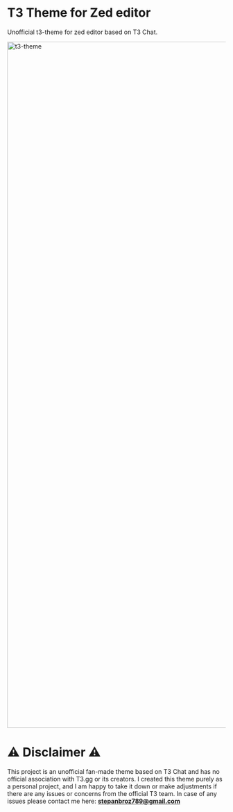 # T3 Theme for Zed editor

Unofficial t3-theme for zed editor based on T3 Chat.

<img width="1582" alt="t3-theme" src="https://github.com/user-attachments/assets/e2f01801-2ad2-4db5-bb28-3e5a8ef6958b" />

# ⚠️ Disclaimer ⚠️
This project is an unofficial fan-made theme based on T3 Chat and has no official association with T3.gg or its creators. I created this theme purely as a personal project, and I am happy to take it down or make adjustments if there are any issues or concerns from the official T3 team. In case of any issues please contact me here: **stepanbroz789@gmail.com**

